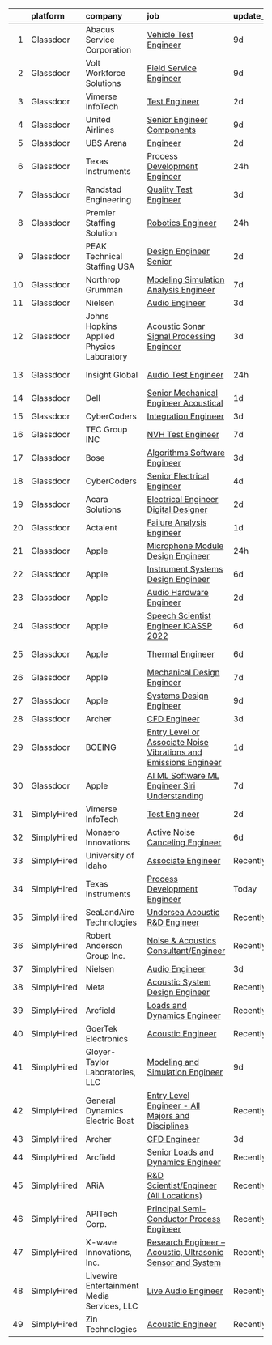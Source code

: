 

|    | platform    | company                                    | job                                                                                                                                                                                                                                                                                                                                                                                                                                                                                                                                                                                                                                                                                                                                                                                                                                                                                                                                                                                                                                                                                                                                                                                                                                                                                                                                                                                                                                                    | update_time   | location         |
|---:|:------------|:-------------------------------------------|:-------------------------------------------------------------------------------------------------------------------------------------------------------------------------------------------------------------------------------------------------------------------------------------------------------------------------------------------------------------------------------------------------------------------------------------------------------------------------------------------------------------------------------------------------------------------------------------------------------------------------------------------------------------------------------------------------------------------------------------------------------------------------------------------------------------------------------------------------------------------------------------------------------------------------------------------------------------------------------------------------------------------------------------------------------------------------------------------------------------------------------------------------------------------------------------------------------------------------------------------------------------------------------------------------------------------------------------------------------------------------------------------------------------------------------------------------------|:--------------|:-----------------|
|  1 | Glassdoor   | Abacus Service Corporation                 | [Vehicle Test Engineer](https://www.glassdoor.com/partner/jobListing.htm?pos=120&ao=1110586&s=58&guid=00000183b14e25a180d1bcdd763afa79&src=GD_JOB_AD&t=SR&vt=w&ea=1&cs=1_4f3530ea&cb=1665127032559&jobListingId=1008165175407&cpc=8795CF9063CD573D&jrtk=3-0-1geoks9e0imb3801-1geoks9ehihmu800-dc6a7cdb36384801--6NYlbfkN0Dr0Kw_pybfbZ40I7npTkncx_uoADeVAwrqt2cYWvsOmOie65S4H-ZQvEAchKXS8CPVVlLlZ5UtUOPi-iwfn_2hLzNT4ZJe_MFQVbwt0l-FTfG5CEtvjeA16CusSUB_4lI4cRVJzf7GoZM6bAl26YPGIlTf2DdQBIgvfcsLfk5y9prBLOcTUW35EBPxKYQV4cbsj7XD-C-6kmalgzRlzZeEQiaQjj8PnL5ePcFB63b7E4BxBEPsA73NLuSkC2TKqwIRJE4fNvYd42tOD5PYO1-hqqlfVk1oUPBq3nD1cuhmyBptFSVElDCkcek12QScRarDaRKZlitnXzyiBgAUzEKhG5sla7LkGpKxVeki6C4u46EJelUTUQ-pBqvj5iQiSLvZYanEQs_bJedfg69Ni8VNcOjEa64uGaehHt3dx178Dspryx59N0JUbK8l0WtyEoDvPF7dKUhsmtQ7onQpMOk-pIGu-HhgAPv8hwLJCSPbRQ5C1KQBBu7gD1OlqDeR0jrzs-CCvB4YKA%3D%3D)                                                                                                                                                                                                                                                                                                                                                                                                                                                                                                                                                                           | 9d            | Auburn Hills, MI |
|  2 | Glassdoor   | Volt Workforce Solutions                   | [Field Service Engineer](https://www.glassdoor.com/partner/jobListing.htm?pos=121&ao=1110586&s=58&guid=00000183b14e25a180d1bcdd763afa79&src=GD_JOB_AD&t=SR&vt=w&ea=1&cs=1_745ac98d&cb=1665127032559&jobListingId=1008166311244&cpc=9908D8D4413DBB8A&jrtk=3-0-1geoks9e0imb3801-1geoks9ehihmu800-14cf03f91dda6580--6NYlbfkN0Dw5YS5k2p9urruc14icYN1MKKvJIN3Kd2XbyQRMSdz9Vq1-T5-D1XBb80TQ7sp5zZU8_irCVwXXjvFacRRO3QlhLRClWez1mVKNgXSDT3f3iOYAjnw6wefQ-vdOhKwvIEC4qu14pPrd81EEIAYCRlqiWtPhzgMQCixLaShb1X1CiNIy08iVfl1ReZDa5-BzA32qWkYAppWEZNFsx9kvZX8DYFK7WqSiztj-e-woz2s0k1PgUmrKf6tCQWwz99sIgH_srps42LaUE_4S9PSBGBFwPoxkvoJZ48mo9RWZe5AhG2gRmyO3S8gwU8vkKKmdckjTfPkt6JyeigqXgNDwfzgEgUtMzb3mIRyt38eRQv-NOKW14yCnP0aTn2-BQye3lI0xdBlfY5yh1S-hUvWUBxI1lTHNYR6-NWWiMwBE90Pd8z3Lc5i2VE0TgLxZVFPXbuKA83yTcYaJIotxPqr7FdemT_HvF0EricI1hqVg85QbsjDKX2vziJ8CEBwJQxW9UqutUhz_2zdhvjyz5nM8aX_DMwJXuOg5DHHi555ZPJp3BJ0ALcQrRw5ynndn1ctKTmYlWY-IubM67ITQjJMQQU6)                                                                                                                                                                                                                                                                                                                                                                                                                                                                                                      | 9d            | Poway, CA        |
|  3 | Glassdoor   | Vimerse InfoTech                           | [Test Engineer](https://www.glassdoor.com/partner/jobListing.htm?pos=130&ao=1136043&s=58&guid=00000183b14e25a180d1bcdd763afa79&src=GD_JOB_AD&t=SR&vt=w&ea=1&cs=1_3bdc5975&cb=1665127032559&jobListingId=1008183661861&jrtk=3-0-1geoks9e0imb3801-1geoks9ehihmu800-8f070b6019cb9479-)                                                                                                                                                                                                                                                                                                                                                                                                                                                                                                                                                                                                                                                                                                                                                                                                                                                                                                                                                                                                                                                                                                                                                                    | 2d            | Fremont, CA      |
|  4 | Glassdoor   | United Airlines                            | [Senior Engineer Components](https://www.glassdoor.com/partner/jobListing.htm?pos=111&ao=1110586&s=58&guid=00000183b14e25a180d1bcdd763afa79&src=GD_JOB_AD&t=SR&vt=w&cs=1_820f95e6&cb=1665127032558&jobListingId=1008166003782&cpc=3BA4CE39D5B5DEF5&jrtk=3-0-1geoks9e0imb3801-1geoks9ehihmu800-c14877ca52e8cc69--6NYlbfkN0AbDU5HaoNpE_Uw1Qou_OA16xn8WTljG94FgmZgIobHcBo6TVUVSglIfoS_YxZYZFSYNyTlMlxzzta2xc6OaTSsFXpNzSqlUgD5IQI3jcf40HFCGEmpNWali4PVRxXW7m9U0wG1H-hd_Glx2HqYdJYWSeSjjj964_2gKiyDe1wATiaggZAao58-UhENQdW0VM_APxDzsdzDBA2jPx_dFImTNuZtOPsqGjd91Op0L5tNckRfUXXIvMxE7R-twuTNQeE8OlYwAUKWm4vlDUVkHBdWnQBWxiPbsggONyjeaK190ASyk7xMmCMIf7DR8Q0iGdkzlmnM22G4Io6NMPhm52AXo82RakQ_30SVMEfwbroykMSE2-CN1UIQS3Ht_nkZQzcKFfKYm3Yb8fBnTiGl86vXhPQ3jokpeFoOm7Te_mWKu4JbwsZA6g-V9DXPi3-cNqL7eBi4DrstWg83KFrWzurVCgOm8GMLmlCUR-HBH0iv4ALCRZcpT5iyMGncj6RUcgIJgutqjdUT1LTGIoNxy4aM_RZYF2Dpt2yMDZSXqQ77nL__9bXl5DXu839gaZXuA77flba7Fdv4AlhsCzJ3qJhPGKtDFWk-AJ3f_yaITrLLNLgIYxxvhbqFY99Wai6CyoxhtkGVTzVkb3L2QLUYskP09cAJ1MwVg6nmn-rAbD68OMDCJUwuQch5)                                                                                                                                                                                                                                                                                                                                                                                                       | 9d            | Houston, TX      |
|  5 | Glassdoor   | UBS Arena                                  | [Engineer](https://www.glassdoor.com/partner/jobListing.htm?pos=128&ao=1136043&s=58&guid=00000183b14e25a180d1bcdd763afa79&src=GD_JOB_AD&t=SR&vt=w&cs=1_4c7a2f99&cb=1665127032559&jobListingId=1008183427557&jrtk=3-0-1geoks9e0imb3801-1geoks9ehihmu800-1e17ca12b4854705-)                                                                                                                                                                                                                                                                                                                                                                                                                                                                                                                                                                                                                                                                                                                                                                                                                                                                                                                                                                                                                                                                                                                                                                              | 2d            | Elmont, NY       |
|  6 | Glassdoor   | Texas Instruments                          | [Process Development Engineer](https://www.glassdoor.com/partner/jobListing.htm?pos=123&ao=1136043&s=58&guid=00000183b14e25a180d1bcdd763afa79&src=GD_JOB_AD&t=SR&vt=w&cs=1_635de0be&cb=1665127032559&jobListingId=1008188606853&jrtk=3-0-1geoks9e0imb3801-1geoks9ehihmu800-f7b3eed3e3d0e4a0-)                                                                                                                                                                                                                                                                                                                                                                                                                                                                                                                                                                                                                                                                                                                                                                                                                                                                                                                                                                                                                                                                                                                                                          | 24h           | Dallas, TX       |
|  7 | Glassdoor   | Randstad Engineering                       | [Quality Test Engineer](https://www.glassdoor.com/partner/jobListing.htm?pos=119&ao=1110586&s=58&guid=00000183b14e25a180d1bcdd763afa79&src=GD_JOB_AD&t=SR&vt=w&ea=1&cs=1_ea38ae60&cb=1665127032559&jobListingId=1008181737483&cpc=F41FEAB56D215062&jrtk=3-0-1geoks9e0imb3801-1geoks9ehihmu800-cefcb9636ea487b3--6NYlbfkN0BDx217eft1lC7uqItkaModCFPNh_e0lnHdKkvEJecXwu4gIqA7CFTnvSYR8MShG5a8arKrB_hOHFvVTv15BkmSC8skNcUwT-CFHTM8cO6eodPnG0qL4s0iE0dElCnDx6m4ehOVgB34_F8nKty7EGdIwy3SXZySEzc0EzQcaLfXn64UP0bpN-d8-W8pfWyCbzQ5DoHVzXbVqJlxcw6Tv3VST1QyHQ52aTuwR5PSj_we4OOnCW_dQOjDeZqtPN9flbbwy303v2y-guOrxj6oXOa0_PJ-N_2y-oNvF6d6wK8fStciqpneu_qpI8c1AU-VqnIssdHwTBEEEaCbLwhBpRDx-gAEi13yukNOCmEbakZUA2TLkqk3M1AXlacCiWiQnMDTa3xB6R04-8-Ew6v0p3FQ4ozc1owXdFd7Jo0pY7ALb0co2Ty5HKQCeme2gt3lVwUJTQiNfY79CJT3mcIrOIwfmOMJls8B8ZDhp2_o3UHUE9va3yGBEyz9F7rO5RQdTihMD0VWFGuN-c76IZb6D0IbuO3_MAVMeVeyC_Uagx8wbNQJhOqYhmYHQHwqTcSue_PZVOA4yQ1tyzFVKu2wWB5DfDRVIJaMlzbxFAUO10AVTnZQ1x5HcZ5oAsQo0Sn2WTxwBnYv7lo_vA%3D%3D)                                                                                                                                                                                                                                                                                                                                                                                                                                           | 3d            | Mossville, IL    |
|  8 | Glassdoor   | Premier Staffing Solution                  | [Robotics Engineer](https://www.glassdoor.com/partner/jobListing.htm?pos=105&ao=1110586&s=58&guid=00000183b14e25a180d1bcdd763afa79&src=GD_JOB_AD&t=SR&vt=w&ea=1&cs=1_e26a2ed1&cb=1665127032557&jobListingId=1008189882282&cpc=8B69257BFB62E45C&jrtk=3-0-1geoks9e0imb3801-1geoks9ehihmu800-6716e0bbcc2c43be--6NYlbfkN0DzWtmiExGxS0U5wIHmWIZv6yDvtzDvTPrSV5PEx34uYPATzGta30c1OJ8o7QXV-hYMw3q8ifnII1cvlNV-vY1IU6O4gXR49AMroRU2oK9QVlV74LWY1r2yhsWb73JF6bTh0HxUjyOkS86lzHx8-fT7x2FcDCnTnMdVnelP7DFZh5I5YQZdgUEBKH6WYeF91f2Q5A6h1LGQ6dVapYyf4wCKcUs4ewhNSNaVwK6HRgq5cO4v4y78eU6rY4LriC01SXvxb9y1ykv8wViGvH75zV0gqZcMzwAk3gqSxkt8MMPuvZtbaVuvzaJRU3cY6JZ9F0Hkpq9qGrYiWV-17xzH85RVC6pxKK_H5CLiDv-g8Dgv2SeAvtR4IqTDfYuzkESKc2H5UgpUM6IyZ0B4vUz35DbHSR_dkOqtf3W_KNVHmQuK3IgFFYt3yMTneD3_a0wqvdZu9BMF2wYIcvKvvb3fMhWqD6YZN9zTv6VyCiJc4z-cTo0OiBrCtbtSA4ZgyFy2OuWrqK4YnTEY26fGU4NGIRAeJJphvTfSG3c%3D)                                                                                                                                                                                                                                                                                                                                                                                                                                                                                                                                                             | 24h           | Tuscaloosa, AL   |
|  9 | Glassdoor   | PEAK Technical Staffing USA                | [Design Engineer   Senior](https://www.glassdoor.com/partner/jobListing.htm?pos=116&ao=1110586&s=58&guid=00000183b14e25a180d1bcdd763afa79&src=GD_JOB_AD&t=SR&vt=w&ea=1&cs=1_5356e4b0&cb=1665127032559&jobListingId=1008182700048&cpc=334ABAF5D42DC775&jrtk=3-0-1geoks9e0imb3801-1geoks9ehihmu800-60d7770150a4f467--6NYlbfkN0B20m-AI7ta8PSQ37r03JgALjyOAOJXCRR2QVbUuq0zTabWDYEsBMd_Z5WVOR_zo7FcBbIzLR6KDdEI5LNrixdscDHDtI_AYnV66MpQ3T10e__5FAMf_m23FQGuIgOUAmbzeomV0sIiOhLNLpUaiGIJSDgOu9qpIBNqQX5AJvgITYjevNxIElVvjwCZo0IuZj_z0egslDxmrK2Y0_B0Mc1hbqiFeaAmp0h7gL78XEm0MrzOuQH0CSmULarf4Hw2cX509qO6OVhf3eerYXWDkwRpgsMAqkrvgjxSZjieIrPoHETMi9lvAI2YtyNn5ZZ0SzPOJOfgsO-Yk4BXpzZoF3AO3XW-qmhmANhvJd9UfCNgqnFIQPRCYPbne8m4FcrAPLhaujQoPAO5v84Uv39IprOpbEuTAu_d0fZ-CpzhTffDqIsDeMcnmW9_UPaJ9jU4RGLxJUDtLUqxi469bprNEvBDLVuAgEmprhrBgurOj8vtao3MxLdpw2CLao52mL4A_axl1xPXUKP1Zrpft2dHwxdeSncbodTRSZuGSNCJWTasGWY4FNAcuST3zxOhYvuKK9Iu7ybhL-fWxDsSY5LoveTd1jpJ854ygH1GZBxZ-LFziJZNmu-VgvmStFa1jKcf6jhbBnhHcgSzYf-XQzt5qbS8nPlI7w_3YdLEtwsOJI6Im2w638huopAUUoAQR51QuBk%3D)                                                                                                                                                                                                                                                                                                                                                                                      | 2d            | Valencia, CA     |
| 10 | Glassdoor   | Northrop Grumman                           | [Modeling  Simulation   Analysis Engineer](https://www.glassdoor.com/partner/jobListing.htm?pos=110&ao=1110586&s=58&guid=00000183b14e25a180d1bcdd763afa79&src=GD_JOB_AD&t=SR&vt=w&cs=1_e37215ab&cb=1665127032557&jobListingId=1008171716199&cpc=0C139D4CAD5A6DB2&jrtk=3-0-1geoks9e0imb3801-1geoks9ehihmu800-8d356b8e7b86cb51--6NYlbfkN0DPf8Tf_oakpB62WadId2dzQiWExtALTi0lpCM--zHBL1trAzPQuAwgyDf_-NiZch0mQ2Vmdb8aykVYYjbc1fSbrSSMFCC3_n70b-CqSnwyil0VHLj7ZAMPgeVsG51zdUUeMpnmrfyZ_VkNXQ8ZtAkgkt-rXL3guQnIFFPy7PCBWH1E6jl16kL1cRBAarjTDK_nuXO1-F0cpsaKhzMmZGRRqtJpfmuOJo8IqPBnBB4rI8TW39FNHz87veRelFzFVoUUl4VFjefR_7gubhZz2iPfU_zWuHDaVkvamrZVPUD6y1WQzl36-wyIXSO_6LmFvPw-BRMoaT4JaEGhaEL2j8ZdIt2CwAqh-rlx9oyoxeG2iANlHGUix8P1pYeKPyRvG09iFUSzzSh4ZNfbWnsJZFlhMblq1nLsoESpFxvR8BWc6IlptJsn_Xe-1i4WVA5rLd65cyeOwg5xfwLZGrUgjq3YbVkdvhNRcIADTl52QKeKfZcqrjsv8-nLmA9eVSCF7rHBBnO_u1wcb73y8UIgoPP3k9UlHTa8Jjkjmzl0pFiItUc97nhyoIcyR05r9Knj8ntDoNNCfCfYdGwqcLJYGVWVMxhl8ry6yuCZkmBzmV_pnTj7mB5J_OlC8-kIqhFFokUgHQZTy2Ls1WTtNK-RANotkRps7mxhtqZwQ5Zz48zxP3Do18mmhZHmf_dpitqj6E3iCr2nr_hXhpVJZyATSbWCoL8YdjMb58DOS5H1jjBfQHa2Rh5ZdvuOKNZTZGzYFoAGo6nQrqvQwfkuEhSvebuszXYIsIKb848IhRWFvUiqUYzj5mD_CUdUoBSdrRAqqg5UdHuB0eBgcXdWc5pZevJ2yJ9118S_r_sdH3h4teiDAZjRV1kEbe7k)                                                                                                                                                                                         | 7d            | Annapolis, MD    |
| 11 | Glassdoor   | Nielsen                                    | [Audio Engineer](https://www.glassdoor.com/partner/jobListing.htm?pos=122&ao=1136043&s=58&guid=00000183b14e25a180d1bcdd763afa79&src=GD_JOB_AD&t=SR&vt=w&ea=1&cs=1_c9fd0b94&cb=1665127032559&jobListingId=1008181738830&jrtk=3-0-1geoks9e0imb3801-1geoks9ehihmu800-50aa08a638fcb56f-)                                                                                                                                                                                                                                                                                                                                                                                                                                                                                                                                                                                                                                                                                                                                                                                                                                                                                                                                                                                                                                                                                                                                                                   | 3d            | Oldsmar, FL      |
| 12 | Glassdoor   | Johns Hopkins Applied Physics Laboratory   | [Acoustic Sonar Signal Processing Engineer](https://www.glassdoor.com/partner/jobListing.htm?pos=126&ao=1136043&s=58&guid=00000183b14e25a180d1bcdd763afa79&src=GD_JOB_AD&t=SR&vt=w&cs=1_d37e77d5&cb=1665127032559&jobListingId=1008181732809&jrtk=3-0-1geoks9e0imb3801-1geoks9ehihmu800-015ca3a717b5210b-)                                                                                                                                                                                                                                                                                                                                                                                                                                                                                                                                                                                                                                                                                                                                                                                                                                                                                                                                                                                                                                                                                                                                             | 3d            | Laurel, MD       |
| 13 | Glassdoor   | Insight Global                             | [Audio Test Engineer](https://www.glassdoor.com/partner/jobListing.htm?pos=117&ao=1110586&s=58&guid=00000183b14e25a180d1bcdd763afa79&src=GD_JOB_AD&t=SR&vt=w&cs=1_cb566b3f&cb=1665127032558&jobListingId=1008189837955&cpc=FB7E4A1762AE5BEC&jrtk=3-0-1geoks9e0imb3801-1geoks9ehihmu800-f37b982b0c51fd33--6NYlbfkN0BKkHZu3wF05EeDimN_p6sYpKCMArvwa95YdH7UpkaBCqc7l59Erwqcl-ZxWPl_M-kPK4Qlm3vs0mxAJvlolo0CHW-JcOT7z_LBoH1WU3MUPFtMitZLoMOyP2QdSUrZf5FITO6K30FOcu4UHVQ_yUND_vPZS6vz-z1Dgb5yOi-nV8arxOys_1UUAd8XEsT8Zi_JmO5Jn309-Twyjfe3NQit9HNFdkQ3bnmq6MXksbDHC6rd2iblgDTV0nJ3gN-V4KpDHO_wuQSMvcnY6Mw47PZeWJwo-isDAXCTmQc53ol84oy2-bg6R4xIEQy6OFqnuEhw1viPwqcSqgxQ3_EHLuYIkut6zyIFaN7mY637-4Gb6ncd0b7y4yWZMULvh-hwkT8lFc7H95uxb0oSBZx_ijjM7G6AebRnCAFb3LyEnmo_7QQCZcqvPaIm4VDPCykmPG8HXPzlq776aWrN-uEgxTrsXv9oHdUx3I9P_kozgqsuQL0id0CKmUkndULZFfi8HGc%3D)                                                                                                                                                                                                                                                                                                                                                                                                                                                                                                                                                                                                | 24h           | Redmond, WA      |
| 14 | Glassdoor   | Dell                                       | [Senior Mechanical Engineer   Acoustical](https://www.glassdoor.com/partner/jobListing.htm?pos=106&ao=1110586&s=58&guid=00000183b14e25a180d1bcdd763afa79&src=GD_JOB_AD&t=SR&vt=w&cs=1_34712a7c&cb=1665127032557&jobListingId=1008186197520&cpc=3028881457C6165E&jrtk=3-0-1geoks9e0imb3801-1geoks9ehihmu800-362cd6053fa2e643--6NYlbfkN0AgWdHB-1Gn00exb8huEpxfx2g-_385e5PlrYs2PG9d-4FewXCfwrDt_pABffi4qO6SSVF4LvGUzAeeNVcwgupTJALejYCN_vlONixbSXMu7tusT3eQ8UpiKq-Eu_FdHjLEfB0YH_FVzd4vRPZXMuWMVxryc5fxt8lUwz3PBIlJIKfL-ViatyuOrdkgmdJKQegaaU9n5Md22Y6uq9Liot14nfnlmECa6YZHdBlORAVjoFis2qVuDQSpDU6B57rUWeTX9SpT0wALwX21-180NfmiepdHrb6zR0MxLWBGXSTEh5YcLdUoMz6hO2vJd48k2zb-4TBKVaghtW0W6J9IPTE-T6mdRfW6CLkisCr7KYPfS1ThDkxHLNeDocw9OnA5AdrOowEpwrX80ldYWHyz0JBQsX71Jo5MnNwgpFLm4i6APx3nE0bZpG9uqOHDOj9OPRDq8GdLPzHwQQ%3D%3D)                                                                                                                                                                                                                                                                                                                                                                                                                                                                                                                                                                                                                              | 1d            | Round Rock, TX   |
| 15 | Glassdoor   | CyberCoders                                | [Integration Engineer](https://www.glassdoor.com/partner/jobListing.htm?pos=113&ao=1110586&s=58&guid=00000183b14e25a180d1bcdd763afa79&src=GD_JOB_AD&t=SR&vt=w&ea=1&cs=1_9d1cd8b2&cb=1665127032558&jobListingId=1008181925406&cpc=654405A9B1E0A9F5&jrtk=3-0-1geoks9e0imb3801-1geoks9ehihmu800-1aa6d90dac222f3a--6NYlbfkN0CpFJQzrgRR8WqXWK1qKKEqALWJw739KlKqr2H-MSI4eoBlI4EFrmor2FYZMP3muM3gkbwWu4RJpoHywV-LtNt5D310H3ecj3althCij7q_483zrut-1S1jyHCmrmw2fUJoqUdVqg35bpDzzEppM7PKm1rkJVtYw4LrDiD2tYU0pX_r4g0SHPFQ7WsVw3x2ucKr7NC9BHZT2OJHjKZFWWsp5w77GTQYobffZNHSn2ywxMZAX_X6-lRxMhIbDWZW-IW6xU6syh2FcFaXsqEVzU5IkjvfK_hMDPiV2d6yIEr14qu2Rh1eqqJexN6FNOtWPojmRVRCT2_lu_GJzA6RazvZ4qak8K-uR3900sBhzINQOzcsPmlUncMGn0igbd-DbeVPBfl6HY51oscVFPIMKSYMlytFwwnfv_GRmn8SDiKLaOxeRLEFvC--OOY4xKxMktmJWTfvIMohAjB39EDf48DVbb32gM2XxZeBcAh2NyDW6s-AtJqSeqlrsCa8YCWnSjYZKytoQPgK5gJWo60yEne14DLgV-4bqXkNOO4V6540i0_G3hC8h4-b9caaaMOFhAXu-HWGY_4YHf6d5zYaRqSkkBm5tO1Ct6-h-h0gCfbIsINBp_7HCV3ACowmR2VKQ_HWk93qEykm_JWMUgTcOKQ1eEUrSgKmZwzYhrqEMC5yR4F-lc3P1tKseaDmDDoXvb_fw1aS5ewWVYkPXTz9O182JRNyToIdZqUxPHMoIKknl3lE-hrAF_cQdTHWSdJ9-qgdI4t3U8CUoFt8SfBA30O0cxFApTfipTo-k_tNZplWxDJXJInGgq1AZCnTbd5AWVC1Wn1vaxsrC_pFzeI-cIpVu1wRC45QjeUOqOv6HtxpiTfjUK_2RNiTxBNaRzJv7sFoswu1hbWF3epTp795Ntav67a428zCiG9kNcbvTmJCngKwbF6WGeRINZgVKuIoLdwIxIFMt7sboHBIkNzojQOXTCA-OLXgBTiCUMd4bht1kR4LlYXSo6uLKN6J9g73Y_liKkKiuPBy2p3iSlgX7tRbDj6rPxNnq_w%3D)                          | 3d            | Torrance, CA     |
| 16 | Glassdoor   | TEC Group INC                              | [NVH Test Engineer](https://www.glassdoor.com/partner/jobListing.htm?pos=115&ao=1110586&s=58&guid=00000183b14e25a180d1bcdd763afa79&src=GD_JOB_AD&t=SR&vt=w&ea=1&cs=1_a133438f&cb=1665127032558&jobListingId=1008171348841&cpc=47CFDC01B3F81FAC&jrtk=3-0-1geoks9e0imb3801-1geoks9ehihmu800-580bebc878e1e426--6NYlbfkN0B8vS6bc36DTHGspma0udV7AmwBIJajZEXkYJEux8KgPmqjBA99AH3tqvDFkChi23f86mDkroJn6DHm15V4f9tJyltl0JreTd7x-xJiv2qb0JfChTvSN4CsKt-4RHCFwDWLmLzKTvZleQZFEsB0OhgyoMw_YM-FevHVWhMDVboYwqGHij2FI6z2-FAGTEnq8GTafq7E5_9lGq8cJnk9W34aOlfz53kZtMardsLY_gQlCwSNoX273MrVDVMTmlZ8A4khHV6aZ3pqigI1g5hJ1DzLsOlznnOr4jpa5Q0IZH0Y7Y2nDU-BXCqj8vqeBi0pKNHYkQQPkwxTpMTseFUJ8z9wJb0zV9putsRRzKSal1KLg0G2LiDn8peHPmzlfx4pMk_hh3sVDxj4aDKYz-asSI-jRBit1X4QVU5Ser_wB9fc-mn1lC7t7UVbi2coOTAR0HYQM_bECg-J6UTxZ3_Njfx7-DmRmAoKzMTf7QwNp3hJIklyp547MWshIT4Un_P84Bn1uqPE9JvCtQ%3D%3D)                                                                                                                                                                                                                                                                                                                                                                                                                                                                                                                                                                               | 7d            | Auburn Hills, MI |
| 17 | Glassdoor   | Bose                                       | [Algorithms Software Engineer](https://www.glassdoor.com/partner/jobListing.htm?pos=124&ao=1136043&s=58&guid=00000183b14e25a180d1bcdd763afa79&src=GD_JOB_AD&t=SR&vt=w&cs=1_b2e1606f&cb=1665127032559&jobListingId=1008181886468&jrtk=3-0-1geoks9e0imb3801-1geoks9ehihmu800-e60c7e97430c1f78-)                                                                                                                                                                                                                                                                                                                                                                                                                                                                                                                                                                                                                                                                                                                                                                                                                                                                                                                                                                                                                                                                                                                                                          | 3d            | Framingham, MA   |
| 18 | Glassdoor   | CyberCoders                                | [Senior Electrical Engineer](https://www.glassdoor.com/partner/jobListing.htm?pos=118&ao=1110586&s=58&guid=00000183b14e25a180d1bcdd763afa79&src=GD_JOB_AD&t=SR&vt=w&ea=1&cs=1_2181e454&cb=1665127032559&jobListingId=1008178365927&cpc=654405A9B1E0A9F5&jrtk=3-0-1geoks9e0imb3801-1geoks9ehihmu800-4657f29db10dd252--6NYlbfkN0CpFJQzrgRR8WqXWK1qKKEqALWJw739KlKqr2H-MSI4eoBlI4EFrmor2FYZMP3muM0rBKvv1LH3XnijuYPQkbNvuhmakjOfmM-8basBXgTgKArU_w5omI7rwh2bAQ8NXxXvMHbtNL7hGXPPsDtN98AoGWc33TVg0-Egqly-r-qcX8MPTxvl0CyftTxIH1g2dSKE2cxik3ruh7zui0dbvxuPwOll3CGJelMVhBk9QpdpYSVIuYiSkHZpFY660xDRvNli3xZPyiRO9B5f1UNCKgyY-wtN2aWloLj5qgI5lUlqJZ_GjZm7HeGYN_spupDwIzbZpxnfJoStt7lCiocuQY1yUK0VvhB8foYIRkxKZvmx-zxlMoAyJ5-KzCKwCur0yqmNJFgUUWcC1I7TuTTy7vDz3P8LcE5mCc4luG7U4edRvqoI_UgFU2Fo832EwrN3HWJnsQeXOP28uBvChM94HIHGlw3AX85gaPm1E50avPzbO4nrjcdLr0uYIfkFvIi5wEgjPXbaopABLcD7UgKobz9HE44Oxx4VtBKCVt-AhuxA8d8igCKNDZakPAmAcftYNc-PmGUTOYGOvAfood6922UA331RyaqfA61Bheh2ZuibybxbGQVRfNzLcBcNPMZrXoLHRBm_LEQHvXTUeebF4TBHuLU60f_Av6D8anJ9oohBv8w_r-EYcH7GKhsTDjmDXoD0R2uEIYGFx3GQVXIDL7L0Nu5j-G7zDDua4gfBaeaaYpfa9t12DbQFNq3BgQlhUJQjbHFQO6TIJRAa_xS6mXMKOpFhcKtICUWvQ-RKmNXeUBOY3-Qp6gKS0ceF4Sw0bi0ZDvwch2en_imq11JRE2I4MVF5yqfNl0qDAXv9lIoaA2x7bf4-wVoE8jjrELfMqtG8GUv32jueFGMIHu0m3vADF9jLMAX6rcM7G0HTpHTxoAAf0-CSYyZL5cYSsAErqldDHeE9o-ZjFC0qUcMK1wPfWEc64ESnbDrUYqGY2R5hc1KIDuZZVOcPZ5HRm6WRPMKrWoQi3oGOAxNFyGSdw6BAtpbX7WDe39M%3D)                    | 4d            | Webster, TX      |
| 19 | Glassdoor   | Acara Solutions                            | [Electrical Engineer   Digital Designer](https://www.glassdoor.com/partner/jobListing.htm?pos=112&ao=1110586&s=58&guid=00000183b14e25a180d1bcdd763afa79&src=GD_JOB_AD&t=SR&vt=w&cs=1_7bdc46c4&cb=1665127032558&jobListingId=1008184700951&cpc=26740BCDE5E48596&jrtk=3-0-1geoks9e0imb3801-1geoks9ehihmu800-4174d66159531914--6NYlbfkN0BQuJXpfawXtfhwzLerQhC04iCxGrelUvn_xttDeop7CMmG32gURwRxhPm_v2B23n6NPnp8leLACyx8j1BVYKjR-gLmHHB5JHBkz1PQe0mKRbyYUkEjxfCVNJj8_GE4EYlMUuNaWBidMsgJ5-X__1zG_vj_d3ut6w4azKzb86gloAtJpNefVT7Y5N8T6Oyv004IxrO-KlozqD8suBZoilXu4sjWDsCaoxofwD17VQfePr6oZxjWm57PTLZsAia28hTyOVCxD2MQvsyR72_JPrwJzCnKSI_3c0xD1is_KXkX2sS_JNxUQjyP4DkGJmoJZ_aN_1FXxRLZkM_KCmXFpNYl-sNTttJYhMDoAnZRmet_aa_1LiGke40xVtbCC_EaGBk0j3Q18E5PYrIVvcsOgVYPbGaH-euFvobdLv348aueA0oufCL7OjtqLgAAmMMbraKZVJSLKd3zCuI7m3Pg6oQOO-Q1EfFvnJ1z69Wv9QcAeuz3uHCronVmEzKVRh3EW44w7pSSGEfjdnt86o5ftVRtPVUPmXj9qOTFzW3r1lomdNM5W0oDbEqXnUTw3z8KrUViXpk6AuRf8Zqbt5wv-F-5rt_bLLyl95kq20FusNkcgHuXSR6YwyRi8nUk_HuXx6bRtTbZEtJlTHK4iIZSn3wlmGm2jAoGvfAeXM_7h04y_SNhQIxNMXYQg0l1_BnjKsjJQRnmuivGzYKWBvbZkuWE)                                                                                                                                                                                                                                                                                                                                                           | 2d            | McLeansville, NC |
| 20 | Glassdoor   | Actalent                                   | [Failure Analysis Engineer](https://www.glassdoor.com/partner/jobListing.htm?pos=114&ao=1110586&s=58&guid=00000183b14e25a180d1bcdd763afa79&src=GD_JOB_AD&t=SR&vt=w&ea=1&cs=1_5460285b&cb=1665127032558&jobListingId=1008187348968&cpc=B101C867B3EF2D75&jrtk=3-0-1geoks9e0imb3801-1geoks9ehihmu800-531a9d7961b5f35f--6NYlbfkN0ChYVx_I3yfZ_JDY3EFoivtqvi_stwnZ_kRt8Dowt_l_d1ydueao4NE-oUleRJ4yhjVj_IhpRQ9T6iZ8CHRzbFvAoN6gEhBpL3TX2iCGXOmU2CBI7aENE4xdQsdLo-4KwNRhMSESw6lG3Ik7VJYfxQ5321Z9qqz2iESdB2Of3YOV3PdiP3tfX5VXPT0qY5R_-ACPFFC2c4x0kVN41toqS_AxFkxt1si4syLmxeFwZ2HZ1hE9bELi83uze7azjh3DUguDmMBpkZyYd_fBJKSZ2ryUc_g8RpnDuLhQihyrvwYUfHwj3jiA95AQ14SoxL755fjNuIBVwIswxXiZknMeiTBQG9MKzntLMk-nkkclxTYOaf7Xkx-ucWMivWPG-gkwjAF_oZij8mhoQVAowZNQn0Ky21d4KYZG8hiqqjBBzVZ7wVEvd_nNDiMJGQ-fKufEX-76jkYQY4lQKlF6Xswt8JR-FcnQ1W1jWGD-ZStffFGLqG_wRZ58KYmkzDR9ZMr7jw2z3X46jm56fu13wa-7ajx0Z-LyvtYDJYzqjoO_Rn6PXEVTKrf-KIaTBe0lD8DaJtwI3aiZf-bcTWrtRaUgGbaNmKpvGbLpSP_K4X5yXfsxFj3A7xvNAAFZaC3kTn8UGWKqNPdh3PGMUt9x84hbO_nSPDUviNgpY8Q2adXEIumoq-joXyZOeONHZ5V9s_Joj9py1PqF-WGTCj7StECcJqdIgRTFANXeL7kc4foZUqrB0M-Cegx4u10rhVqwuwChWnmSNxlOmm15BOuXws1hM7WoKO3iL0Z4AXONqP8P23a-AKrI7ypTVE20G0IVF90O9Gif_BIOIEh5hW-lqqSXYzsv7aY9Mjoi_kCRMPNG7VZ9S8uMFimgu4dbubOrOAvJ6Z7Q0SREAcmFyuGcJtCRodkotwhE6MPYFur7t8mleEqGytcvEaJrCrCRKMHKBPfiGo8wR3Rj1QxzggU-SOyzALPro1vmzABia-s-SC9ubPbYXiVTNsNPw8qh4V0KAYItfA0ODbEnf81RMm7MFFRfOzDIk0O71n1dWE%3D)                     | 1d            | Sunnyvale, CA    |
| 21 | Glassdoor   | Apple                                      | [Microphone Module Design Engineer](https://www.glassdoor.com/partner/jobListing.htm?pos=129&ao=1136043&s=58&guid=00000183b14e25a180d1bcdd763afa79&src=GD_JOB_AD&t=SR&vt=w&cs=1_589428ad&cb=1665127032559&jobListingId=1008190864172&jrtk=3-0-1geoks9e0imb3801-1geoks9ehihmu800-ba4f2ce1e617864f-)                                                                                                                                                                                                                                                                                                                                                                                                                                                                                                                                                                                                                                                                                                                                                                                                                                                                                                                                                                                                                                                                                                                                                     | 24h           | Cupertino, CA    |
| 22 | Glassdoor   | Apple                                      | [Instrument Systems Design Engineer](https://www.glassdoor.com/partner/jobListing.htm?pos=108&ao=1110586&s=58&guid=00000183b14e25a180d1bcdd763afa79&src=GD_JOB_AD&t=SR&vt=w&cs=1_4b38c3e9&cb=1665127032557&jobListingId=1008173222315&cpc=451933188B21919D&jrtk=3-0-1geoks9e0imb3801-1geoks9ehihmu800-e57f345dbd938d1c--6NYlbfkN0BvKrLyj5gPmtZO9T8euul8TCxuuKNOtzRJOomxnwSEodTz2Bc-sPZlSXfvz6ygy0v1nUKvQdekKyLA5JIEnzC1707SjWgdCVykBpCztVgs8ufGKMl2CaGLuwhvKGi6M_Wz_FVVaxJpS1GRYFuRotYM06uBeS2zIZbhGJkzTLQ6cDhDU64-RvHQOz4ALnWSpvrDOT-9CfqcV6VUKco2a4G95L-KxZrb_fgyA-MLVTI8dnxyS9Dlj_Hji9TjmJqDesNZqdLm3Pzg2E9AKnztwvhVerYyh0UJuA4tQMUmGA07ytOmBrDM2z52gTPB-PGwDzDyHRNgRmhcdGqJ5IcDtaZNRixcG2r4_6SXYaMD2GZYSxHquKsqhNKlnYJdB4WY1pgDOhdB_B0ViVdkQsmf_VNygrjlGyBMOu5SH1418cH15U_594GD1gV1sbFbWf0MawVLJFpRWs8dViiOAV7t4N-QtEM8pmyu9khLpF4wK0AyHoMjKSTT0oVNcN0AN8IiBqp-UWECz5oiAyTuHtrodUcQLwguRdFQXsCUkFHPeHqxUQ36Raqv43xxAqvaP9v6E_f9oBsZiXYbh4ARfuvG0lvBT7LLePwtptMxcMPRLT2GOxwK6qGNYu9lL8bWRWmy674v7R_OtD52lZ8LCmAARcwr1KA8ccwFzYrxAgTuyPRDPPTMz9cynOqMWt1Z2PsVZMAoPlrDmEJRHhBb7jfY2MfbSVpAnjRpudR36bSGm7fW_AV_HgXnWQvLho2YoBd84g8LDHP-WGFDT8agk3OWjkBhElti4nso5v10haZNeSbn2lkf811XzRCG5ihbysPhh3THbUv6bUzZ00pPpzWnWkrYMKaCpgQ56R7YJ8BKmyG95iRxBWgyDv8DlbjyBQW2N3jtYPKLCT3Q1XBh1sRAqXwzt16KmeXNJh9TZjdjmQLd9nI3RWePsvsfdhkqLnz0AdqTd8ppfR53WelamLOy1UGx7qCFd_hfXDmkdfKw7U0OMSsOI6YbWz9bZ4jUF9idymVYVsW5Lpk0JeRZk6KZo-ZJ)                               | 6d            | Austin, TX       |
| 23 | Glassdoor   | Apple                                      | [Audio Hardware Engineer](https://www.glassdoor.com/partner/jobListing.htm?pos=101&ao=1110586&s=58&guid=00000183b14e25a180d1bcdd763afa79&src=GD_JOB_AD&t=SR&vt=w&cs=1_8a59cefe&cb=1665127032556&jobListingId=1008185057597&cpc=2CAED5C921A5F994&jrtk=3-0-1geoks9e0imb3801-1geoks9ehihmu800-83a7f28d640ad42e--6NYlbfkN0BvKrLyj5gPmtZO9T8euul8TCxuuKNOtzRJOomxnwSEodTz2Bc-sPZlO_uSwsktAei4iNsNE-bT518qgsURWNv15YlQo2b1Wf7vjMRjrERBeXGty_Gz2LN5gseYXSOD_znC3wWj-neurX4xlfYbdZpWozgi2TtkSGDacLrtq83LQboBR4mZcxUXwTxknh1-yk5MuN2YZUJ-bGAfroZEga4wsTov5xuHeZhO9gKMFSCpFHeUOKZ0jdO0N83qM1qJTrpF6MUgCghoJYxUxiZdryDwOwAED4P1UPmkrv6w7lQXPCgAo3wiKZFabJ7Mp8Rsg8xkdqHxAs4A2YIUE33rkgAfIZT_oWva7-V4L_f5ZlE1bkkSCIOyrxAOXWessjoVBkCrp1KESaqhui9dOL2O8exH-dwn2FbQqoOFTHc1UpqE-bxfUUrx_jULPbchuIbr3zJgsyeHILUqcObrkWsrkkmrV5VYim4hlSS5T7MYhpl8y6xumO4w9nTdnJymE92LTvOyhYtOB8fTWZtkL_5VVVChaBSgKmjvBWUUV68sJhe-cobMQrszqiD8w5Kusy0MCteZ01JlrMdPfcf_9MBT-PavgAOIZ956CFB0hBXwnMWO8KUwiJUuVSP2OUd8WCG8yO2qAD6TuivZfuFgag1__5Ij3CjDQu1qMVhOh0AwSBATwyesIfhv0mN-cg26N9rDWRyn0rKxes650bzaVL7Q4FksGBRMwsJrD3D2VXdswrxdamfmTjvd-hvbDdwuC8m9SOP3Y1BbrlnIcco7dp0F0NPS0BAbfTn5FTRxemC93vP45Gi_dYCl2A4VRqZhfmNolZITTfK6RNpg3yk2HPfYwb4eB2ifKmHbAX_6kvMQLRB3GoPPyqIj9-kp8zs0VJ5NOwKGdQ6RbgFAzL3NXtu_bViH1omMsCX5eytL4Y59hnCBbC5PEAIhkLWo3YfXfhXXOaEu1d-U9mUMlE9598KnzhzEnCWpHnpNvZStJ7IBQ6IAzvC7g5CdBhlgcLyZzb95fMoH4iDI1FkrJLGnSqLb08TK)                                          | 2d            | Cupertino, CA    |
| 24 | Glassdoor   | Apple                                      | [Speech Scientist   Engineer  ICASSP 2022 ](https://www.glassdoor.com/partner/jobListing.htm?pos=127&ao=1136043&s=58&guid=00000183b14e25a180d1bcdd763afa79&src=GD_JOB_AD&t=SR&vt=w&cs=1_f6fe9e8c&cb=1665127032559&jobListingId=1008175933378&jrtk=3-0-1geoks9e0imb3801-1geoks9ehihmu800-2493bfa4d8316ee6-)                                                                                                                                                                                                                                                                                                                                                                                                                                                                                                                                                                                                                                                                                                                                                                                                                                                                                                                                                                                                                                                                                                                                             | 6d            | Cupertino, CA    |
| 25 | Glassdoor   | Apple                                      | [Thermal Engineer](https://www.glassdoor.com/partner/jobListing.htm?pos=104&ao=1110586&s=58&guid=00000183b14e25a180d1bcdd763afa79&src=GD_JOB_AD&t=SR&vt=w&cs=1_f8f0b982&cb=1665127032557&jobListingId=1008173222160&cpc=3BA4CE39D5B5DEF5&jrtk=3-0-1geoks9e0imb3801-1geoks9ehihmu800-11882a90bb8ab5cd--6NYlbfkN0BvKrLyj5gPmtZO9T8euul8TCxuuKNOtzRJOomxnwSEodTz2Bc-sPZlO_uSwsktAejEcTSHyk2dE1VvQ50nYKPmt5JcvblISRCEQjhoq_CdO3LMK1dTGF1E50aA0-Mso8_PQVEEHElidCHnqf8o5rJtwCogSi6g5T-8sNr3P4g1JmfLrJ9-aH6V76Nyrc98PvOO97qOY0YAC4K6AGI3VU4IXqUsHto9NKG3KSCONlW4NXWYjKVHNHq-jUdwKcCuiXT0bhCRqhygQuQz0LZ4lfNBUv0Ti2gy-hdkXXUjDpCSqnkKy4y_EjJUoxnS_AAKheUxu7N2hfhnkuW0PYnue1ydVKD6as3XLdWGdW-V1-L0ptSHHOgX0y28laH95RtSOaYSxfceSu3GjSCVTsP4ouopOegeyXbH2-9hDHvDg9v0nEBuoaTdS7SbyQRG83TKNNRdQIdTGrIOufcggwfvZ9yKpaZDTy-jMdcvoNavFgafYGWXSweidfbEjdThe5toU-TPscCDQrUpV89NCqj5ToHI6YClNUUhaIr0dVoxBrML1PC5NWe_PwYgO06SPDNVS-JQYrEqatrqV3ZyDjJdp5TdRkxeLQXQiKWIp4z4uLTl4tTQ3naVj6cng15xW0QAnNZYIK0rBsZWGAwExg5753GhdQgIGWNfgqe97RKNK1BhRPvrFh-6aJSfSWWeux083fhNRMH9lpHu6wl8AOI_Xrh8VoH7p-4jO9-N8PD1isk3YYN6UJlFxaUmg5di9I9mGvfEgLZrCOH6RlXghTrMSskwIo9mkHOMUv0lM0Enk3EvFysaiWnNHacGBm4fdVOd4sWzTz5HYNiZSv4urjuzWuMXWaTSM-F6I3aJiR1FAnmtT-Eff3B6d9K0dzFmpkqGCir8HRU0AC_paRu-Zg5O4hUlLEuYKJvEFSQxK14QzY__2hP0Ae_3_U8R8FGQrkDnm7VaszpsC1IhRgxQp4GXWo4qxsqLvQH5WRcCj8BEqsn0XTGJbqaCvVwB)                                                                                 | 6d            | Cupertino, CA    |
| 26 | Glassdoor   | Apple                                      | [Mechanical Design Engineer](https://www.glassdoor.com/partner/jobListing.htm?pos=103&ao=1110586&s=58&guid=00000183b14e25a180d1bcdd763afa79&src=GD_JOB_AD&t=SR&vt=w&cs=1_491d1022&cb=1665127032557&jobListingId=1008170405463&cpc=3BA4CE39D5B5DEF5&jrtk=3-0-1geoks9e0imb3801-1geoks9ehihmu800-3ea09c6e009bea89--6NYlbfkN0BvKrLyj5gPmtZO9T8euul8TCxuuKNOtzRJOomxnwSEodTz2Bc-sPZlO_uSwsktAej4RO8OvhByEAr8TVOoadP-C_RjIbzH7-RChxRty9GvixegYtMfXcXwVM0MWax-_D5_VjF7xswoBA5YzqNvaf5hDE_ELRfGVt3KXxfXy8b7r4xuRzxo75HAKkN7bqQ4rs56cZbAcUSWSVQQ6CiCsiIl9PFWO0YmIg83jI2cySDKG561z0S9sJXgSxEsj-PXLKDI9h_v5m4vgqWDbSRtbKUl7NIGWweOZOF0SeXYRT7egwtceJmmK--K6mfKcXrYJdn5ksF6LvPkBrsd6CrqlngRz-tnjoYEmlr09v0m97qb30FR0U7SIlRiwsWmotG7bkHzomylKcKV2K1MeCFXParZPjbFT3QMK35hXcXYSgkSge2zmUrD_iEhzHD7bH-o5gan7Qtnkh1HlASlIxsgZxcWIHrYil1ZjPjUEfxljMz8HKHNU4IPuGQHA_8q3iIk2mCsyqwcEEa1dSZuhiPnQxWTxOHwAZthV9KxMsvddk_Hl-YS7E3C6cqO_aKaIMrM_1GrjcfMNKQjUCOHvykBsk3KMkgOzMhXEaL99R-HrFF2DaxI7EdHr5MTUqNC7OMRNov94xPfAbrTO8J84tkSNUQBWEHOoARv4y1JlxvbiL_nanukK_fTEAwDC0L4mqeFtTMskHCZmCuZintL6RIe5KlhqRuEmlVVkHZNwICjEpS-iQGSjptzZ7GtIo8VM5zHAaTNr7YJcfa_T2zgVzypOpBf6t9mx5-5h0NOBxUcb-8J5MqhA0yiC9HUzdLX-HrBX_TDfHHMDOha1ozetwJrPPswUdR_VciKEMpBy_qnSuf8axnsob0NyqCLDBghwYLPiiKYdTMkQS16OspT8jJ7ZniyShUYTqrkKQ0COX_b8TcvHZD9ctC2c5RVU8JYPPefTPN4BWQTfimB1XUE6hYC0B2iiB0-KGmN_hXh2FKCvqGO32gI6shFHQJLS0yFZn_EWeo%3D)                                                         | 7d            | Cupertino, CA    |
| 27 | Glassdoor   | Apple                                      | [Systems Design Engineer](https://www.glassdoor.com/partner/jobListing.htm?pos=107&ao=1110586&s=58&guid=00000183b14e25a180d1bcdd763afa79&src=GD_JOB_AD&t=SR&vt=w&cs=1_d0dbc055&cb=1665127032557&jobListingId=1008165557599&cpc=4F748F1840550ABC&jrtk=3-0-1geoks9e0imb3801-1geoks9ehihmu800-f20dd54579c98734--6NYlbfkN0BvKrLyj5gPmtZO9T8euul8TCxuuKNOtzRJOomxnwSEodTz2Bc-sPZlPHrT5BCwu4TRisKe31tL_mmMhHSRMAAsyiWaOvlU5r7VhdliqNLmRhD9NRlD0KEnCZLFUaCQ2y6sb9LpaWw7ZjZ0UTPROmF0T9cnB2GyJkZPCk5EB9jED1kGlN0j3mtVLfJKj2m_n3zF2-W0pJUwsR1nexPQ_0U8OYhoeGqGVAW46_C0xaJtOw585tp6ueNPgbQYy4QLkTnTaOa5khj9pXAqBJaVLpbRhgHAOm_VSC12qG7lIhtgWupx4YsPilRjPsxPEFAAG-4crXweB5lrj1ygiK1Of5eC2xPKgo4pasm5Tq5RupI2lFqSttAp4L-avIqkoXINQYHozZoWtnkHW9ALoDr3NdZGM1FE_jj2m1gRTcmDHgV7QBKqtcwuFGXXhKUcDg7ViIfkz1-gjBBWjkxy9Gv1i7ArmwGt69HLCqsbSXDe_voUYuvDs1_aMCYMHRtAiU8oKtOsnGeRsO27RSs-RabOAglaQcgd1tB1lz_dTu7-wifqptBa0tSW3NsUPbquBhOHtQ1Kz2BwZ0Yv45gA4OfkRbVJZbm8flgLbgxwBlTQEKCZWzOncI0SSzdkTG9QVNUO7vJRMtXzoMajAAImITjI5rbs1CS9_0z1vEkLB8XELSlJjucEkigWnp4ms3B3ldScT89_En1f87b6vLXYnHvazd8lVnJt4zQg-QBT2g-0Fdfa9r6eoYVjCQ8n5ClREI0UE1A4htICB0OnzyqyKA7I5JasNK0f-I4Zt0cjg0Dmgl0xTv_PPySnEDVGYXMDLGDXkQSrHzf2zUhwf7qHcGZJOY_my07SIgX51nntIgUU6ZEtbCOOPcQNy2ZVRjzHtGWwp6SbUg93wpEsA9jB8qE0-5TzQueM_5b3OvpPr-cT55iMZeVz7gVv2suEaKMiTeTx2NDNP-WBoPeWgsYjkLMxX6YPqqVRn8dTmcp3wd_iL16KM98EeHr3xlKgmV8zGT6LByo%3D)                                                            | 9d            | Boulder, CO      |
| 28 | Glassdoor   | Archer                                     | [CFD Engineer](https://www.glassdoor.com/partner/jobListing.htm?pos=125&ao=1136043&s=58&guid=00000183b14e25a180d1bcdd763afa79&src=GD_JOB_AD&t=SR&vt=w&ea=1&cs=1_84a50ea3&cb=1665127032559&jobListingId=1008181427513&jrtk=3-0-1geoks9e0imb3801-1geoks9ehihmu800-edd4c3b359500e7b-)                                                                                                                                                                                                                                                                                                                                                                                                                                                                                                                                                                                                                                                                                                                                                                                                                                                                                                                                                                                                                                                                                                                                                                     | 3d            | San Jose, CA     |
| 29 | Glassdoor   | BOEING                                     | [Entry Level or Associate Noise  Vibrations and Emissions Engineer](https://www.glassdoor.com/partner/jobListing.htm?pos=109&ao=1110586&s=58&guid=00000183b14e25a180d1bcdd763afa79&src=GD_JOB_AD&t=SR&vt=w&cs=1_b41bfbcb&cb=1665127032557&jobListingId=1008186432917&cpc=149B3D5996025BBA&jrtk=3-0-1geoks9e0imb3801-1geoks9ehihmu800-9b749083060042db--6NYlbfkN0BddK4H-tsabPiX3BvkwhvbvP4OkLNzlRX6egXJy9Hb11ERhvpR4KXHOGIJSt-F4EnOJg8hEK9AzJ5bdhJm8F8Tj5ZA8nFc4IkmBlTfZo9s9D8bq6SCV7xajv-bHf0Q0uESLX0Stnya1EqRfEsEpSOuEpS5olW27qS5QWrRUDI1hn_QP0qYs9D8v3qK_qu-xrmkVgsquyKsZiMrAQyztFlgAdKHQq-ZFTLOiJo3qNFE_jTIJCYSbfp4JLKOmqcpa15rHPgBC9djNT8LWG4ZfeZnbUS20EdPy-UxPj44LzozFP5K_zpj3EE4AOig0Kl0KQkYxoPxD-WgBgDajjx94FAMa9FGGZ4Fh_pTwi3YHgZNDyenQnGnrxo-Lr6l066h1VxgQcUOEwT7tTJi92arMPIr2pasXFqrfdv8Z4MITabPqBWvWu2-AB52hcnKcfF1QME%3D)                                                                                                                                                                                                                                                                                                                                                                                                                                                                                                                                                                                                                  | 1d            | Everett, WA      |
| 30 | Glassdoor   | Apple                                      | [AI ML   Software  ML  Engineer  Siri Understanding](https://www.glassdoor.com/partner/jobListing.htm?pos=102&ao=1110586&s=58&guid=00000183b14e25a180d1bcdd763afa79&src=GD_JOB_AD&t=SR&vt=w&cs=1_279a02c9&cb=1665127032557&jobListingId=1008170405429&cpc=42BEC95245890617&jrtk=3-0-1geoks9e0imb3801-1geoks9ehihmu800-efa2d06a4c45605b--6NYlbfkN0BvKrLyj5gPmtZO9T8euul8TCxuuKNOtzRJOomxnwSEodTz2Bc-sPZlm1JPYWoVnTELi4DV3MHhxz3vKN37-QXncUYXY_tcre90WhxeoBRsHCYRLRXIu7J17H4Z4dw8T-us7pt0Al_SOIbNGFS-lWze-b0YjVb9z_tmR3NyudyI4E-2vwZ-R1ItPL9QVZEEx7s1Pem0iUP1at1KOVcFBrJKMFtbsYESHOTqLtqTD5t8MaYFp6NYkplvra_l8y_VbO02qoHDXEVeQLkfl2u8OJMtOzTJn9FvdNZbUro5PlIzO_tvlSbWTgdjyMcIfcYBHfyItPo3Y8HKBrZVPbX_THe7jp87q21Mi3XsBoVKyu1gNgJovcSapVSTvzijuVFlIyAGBggAIvLrraZcP-aZPaEtNVxyn-b2ZWZtIY9cjZQqVx0ONJr6tEOhp12Edhge4dR_KG6VpN7BSG_DoSebW6iBgTuSL7Twf0AyeEACAK6lLAbNcWG9K00ODMtA0UwiBCt2i9XHCZGeuJeHUik6qda56qWDATHdNwwv_NLzUWtvPRKZIulQATxqJGs9RKpQYfLY-M9sE2g7x_h5oI-c0amZjF0NdcCkSpAdpQHuITf15BN4q9qBoXuEkumuUJisCVrjzwq6oJOZ8OP9mN-s_fmH5Ty93w__LmKRS4vgZ6-X-5AqHF0ThWVelQpyM0o8Yxbs1qDJnIrNyPQ58iDj_O6PEheaGGV_izjQA2u_yVke0WisMHuQ0Ez_Jhd2uF9tg-ydcx0sdY6S0l8AOz5sArKG22JFvhFnQ_3jKk1_ygRH79ZnYeUztaz7MqWKfpdGIN3K-qvmnL0XzNEKuVfvdaEDQFlr6LC2pgZVIecycQmiRlxK2eDYesupfO5_j0g8epPXdszSJhe13doCin70OOxE_5ejazlmc4YBcA_ozs4Ik6p2vTl8Hrn8F3uNrhu9rOPmDvHksEKlDx1s2hgLz8b6nORBoHPVMbx6G-8J17Mr5NZoHPHpRoW95MEZuErATg5Zdgi8HcxBQB0c25s4qL_pQHfYsB1SXkE%3D) | 7d            | Cambridge, MA    |
| 31 | SimplyHired | Vimerse InfoTech                           | [Test Engineer](https://www.simplyhired.com/job/G_PCONhLmluXzF2JgdYzXAU1U-CJVmDc2B84hy1df3lF-abwXEZXWQ?q=acoustic+engineer)                                                                                                                                                                                                                                                                                                                                                                                                                                                                                                                                                                                                                                                                                                                                                                                                                                                                                                                                                                                                                                                                                                                                                                                                                                                                                                                            | 2d            | Fremont, CA      |
| 32 | SimplyHired | Monaero Innovations                        | [Active Noise Canceling Engineer](https://www.simplyhired.com/job/RWREWqwKgO1bdZpEW18kQGxGX4DG8CWNQl5m5g467fdpdvJl0kjgHQ?q=acoustic+engineer)                                                                                                                                                                                                                                                                                                                                                                                                                                                                                                                                                                                                                                                                                                                                                                                                                                                                                                                                                                                                                                                                                                                                                                                                                                                                                                          | 6d            | Santa Maria, CA  |
| 33 | SimplyHired | University of Idaho                        | [Associate Engineer](https://www.simplyhired.com/job/b2Ifs5iyR0NdScZgZsKh2HKuMCQDHSIVVQMtNllHnHU0xCG-xukGYA?q=acoustic+engineer)                                                                                                                                                                                                                                                                                                                                                                                                                                                                                                                                                                                                                                                                                                                                                                                                                                                                                                                                                                                                                                                                                                                                                                                                                                                                                                                       | Recently      | Boise, ID        |
| 34 | SimplyHired | Texas Instruments                          | [Process Development Engineer](https://www.simplyhired.com/job/94eIlf-kYPnayUBom3gaHZtVId95TqjOgxC6a2VzqfqClEIHrzHG7g?q=acoustic+engineer)                                                                                                                                                                                                                                                                                                                                                                                                                                                                                                                                                                                                                                                                                                                                                                                                                                                                                                                                                                                                                                                                                                                                                                                                                                                                                                             | Today         | Dallas, TX       |
| 35 | SimplyHired | SeaLandAire Technologies                   | [Undersea Acoustic R&D Engineer](https://www.simplyhired.com/job/hZd4MM6ivHSqQ2hKkSFxDcuc5th9uhpbq2X99tdFufOh7nbm-htf8A?q=acoustic+engineer)                                                                                                                                                                                                                                                                                                                                                                                                                                                                                                                                                                                                                                                                                                                                                                                                                                                                                                                                                                                                                                                                                                                                                                                                                                                                                                           | Recently      | Jackson, MI      |
| 36 | SimplyHired | Robert Anderson Group Inc.                 | [Noise & Acoustics Consultant/Engineer](https://www.simplyhired.com/job/3RQyZ2epzGM_J7msygI1rKSrCCt5vftupBGmy5O7vl85YaWUn7J1Hw?q=acoustic+engineer)                                                                                                                                                                                                                                                                                                                                                                                                                                                                                                                                                                                                                                                                                                                                                                                                                                                                                                                                                                                                                                                                                                                                                                                                                                                                                                    | Recently      | Dearborn, MI     |
| 37 | SimplyHired | Nielsen                                    | [Audio Engineer](https://www.simplyhired.com/job/-00u3ELGudkmCdZfdt287NGot1BjzLGDZc1j4PLvM1fIhkXuRrMX3w?q=acoustic+engineer)                                                                                                                                                                                                                                                                                                                                                                                                                                                                                                                                                                                                                                                                                                                                                                                                                                                                                                                                                                                                                                                                                                                                                                                                                                                                                                                           | 3d            | Oldsmar, FL      |
| 38 | SimplyHired | Meta                                       | [Acoustic System Design Engineer](https://www.simplyhired.com/job/sSRtN-D5PKcDA53mTWpsQ1nocCJbomym6KXfe_F0WBfXc_Mhj_yhPw?q=acoustic+engineer)                                                                                                                                                                                                                                                                                                                                                                                                                                                                                                                                                                                                                                                                                                                                                                                                                                                                                                                                                                                                                                                                                                                                                                                                                                                                                                          | Recently      | Sunnyvale, CA    |
| 39 | SimplyHired | Arcfield                                   | [Loads and Dynamics Engineer](https://www.simplyhired.com/job/kbnmN_SeQvULGsndlzugAELD5uX81K3p6n3_VSX8aXxAT7sKh0i67A?q=acoustic+engineer)                                                                                                                                                                                                                                                                                                                                                                                                                                                                                                                                                                                                                                                                                                                                                                                                                                                                                                                                                                                                                                                                                                                                                                                                                                                                                                              | Recently      | Brookpark, OH    |
| 40 | SimplyHired | GoerTek Electronics                        | [Acoustic Engineer](https://www.simplyhired.com/job/6PCRn1TvdVHUtgaBVR0h94emv2uxOzR_4uSK_IuRvsCPjwVVty_QTg?q=acoustic+engineer)                                                                                                                                                                                                                                                                                                                                                                                                                                                                                                                                                                                                                                                                                                                                                                                                                                                                                                                                                                                                                                                                                                                                                                                                                                                                                                                        | Recently      | Santa Clara, CA  |
| 41 | SimplyHired | Gloyer-Taylor Laboratories, LLC            | [Modeling and Simulation Engineer](https://www.simplyhired.com/job/GgYwCtKi4UinpLgj7R1vnFUeP58_oDYaSYANWYfdxxJulahyy-CvtQ?q=acoustic+engineer)                                                                                                                                                                                                                                                                                                                                                                                                                                                                                                                                                                                                                                                                                                                                                                                                                                                                                                                                                                                                                                                                                                                                                                                                                                                                                                         | 9d            | Tullahoma, TN    |
| 42 | SimplyHired | General Dynamics Electric Boat             | [Entry Level Engineer - All Majors and Disciplines](https://www.simplyhired.com/job/mZBpEuDp-XRP-65DxhFyFP0qHkdFsGb7sqOExAwDeLVsiPN4Mp1NXg?q=acoustic+engineer)                                                                                                                                                                                                                                                                                                                                                                                                                                                                                                                                                                                                                                                                                                                                                                                                                                                                                                                                                                                                                                                                                                                                                                                                                                                                                        | Recently      | Groton, CT       |
| 43 | SimplyHired | Archer                                     | [CFD Engineer](https://www.simplyhired.com/job/dr7MekdYT7ABw80Ve_0xitFp-SqHgj6yo8LNOnhbdJ2POjU92lscRg?q=acoustic+engineer)                                                                                                                                                                                                                                                                                                                                                                                                                                                                                                                                                                                                                                                                                                                                                                                                                                                                                                                                                                                                                                                                                                                                                                                                                                                                                                                             | 3d            | San Jose, CA     |
| 44 | SimplyHired | Arcfield                                   | [Senior Loads and Dynamics Engineer](https://www.simplyhired.com/job/ewmZjjE-VCt0grOFR0kFzm53GYDycXWhuhcTpAoa1ZYuSER0-kXQRg?q=acoustic+engineer)                                                                                                                                                                                                                                                                                                                                                                                                                                                                                                                                                                                                                                                                                                                                                                                                                                                                                                                                                                                                                                                                                                                                                                                                                                                                                                       | Recently      | Brookpark, OH    |
| 45 | SimplyHired | ARiA                                       | [R&D Scientist/Engineer (All Locations)](https://www.simplyhired.com/job/lC4nSmMjpZ_IH2S9L7ZVlj0S0D6HdbPeiDUHwps9hvgdTzeuVtsxwg?q=acoustic+engineer)                                                                                                                                                                                                                                                                                                                                                                                                                                                                                                                                                                                                                                                                                                                                                                                                                                                                                                                                                                                                                                                                                                                                                                                                                                                                                                   | Recently      | Madison, VA      |
| 46 | SimplyHired | APITech Corp.                              | [Principal Semi-Conductor Process Engineer](https://www.simplyhired.com/job/b6QvUWcaO3BzcKkl8LzWIuIlC24GQj0ADO_ynd3dEikJt5_Qoc-JVw?q=acoustic+engineer)                                                                                                                                                                                                                                                                                                                                                                                                                                                                                                                                                                                                                                                                                                                                                                                                                                                                                                                                                                                                                                                                                                                                                                                                                                                                                                | Recently      | Marlborough, MA  |
| 47 | SimplyHired | X-wave Innovations, Inc.                   | [Research Engineer – Acoustic, Ultrasonic Sensor and System](https://www.simplyhired.com/job/_gyeShJqBK0mmHpi5i0qAIQDMGxvPTunYpnBILy4CBjmfnsy2uCnBg?q=acoustic+engineer)                                                                                                                                                                                                                                                                                                                                                                                                                                                                                                                                                                                                                                                                                                                                                                                                                                                                                                                                                                                                                                                                                                                                                                                                                                                                               | Recently      | Gaithersburg, MD |
| 48 | SimplyHired | Livewire Entertainment Media Services, LLC | [Live Audio Engineer](https://www.simplyhired.com/job/pX83mrj6U7dpBLiTHTnpjeGVJL3nlK-A68M369gKv8n26YyD4fod6w?q=acoustic+engineer)                                                                                                                                                                                                                                                                                                                                                                                                                                                                                                                                                                                                                                                                                                                                                                                                                                                                                                                                                                                                                                                                                                                                                                                                                                                                                                                      | Recently      | Fargo, ND        |
| 49 | SimplyHired | Zin Technologies                           | [Acoustic Engineer](https://www.simplyhired.com/job/wQGHP6wkpO2sc4_2_UHsFYPFSfeHS4rFn9__j7WbgeKV_yJxp3_tcA?q=acoustic+engineer)                                                                                                                                                                                                                                                                                                                                                                                                                                                                                                                                                                                                                                                                                                                                                                                                                                                                                                                                                                                                                                                                                                                                                                                                                                                                                                                        | Recently      | Cleveland, OH    |